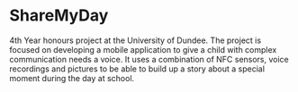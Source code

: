 # ShareMyDay
4th Year honours project at the University of Dundee. The project is focused on developing a mobile application to give a child with complex communication needs a voice. It uses a combination of NFC sensors, voice recordings and pictures to be able to build up a story about a special moment during the day at school.
